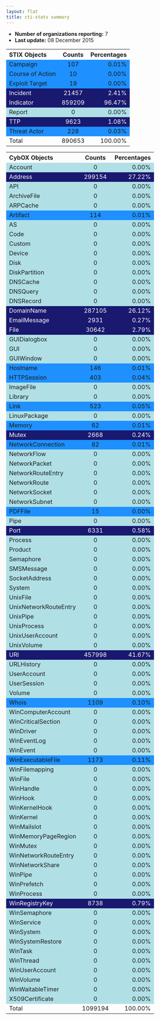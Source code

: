 ```yaml
---
layout: flat
title: cti-stats summary
---
```

* **Number of organizations reporting:** 7
* **Last update:** 08 December 2015


<table>
<tr>
<th style="text-align:left;">STIX Objects</th>
<th style="text-align:center;">Counts</th>
<th style="text-align:right;">Percentages</th>
</tr>
<tr>
<td style="background-color: dodgerblue; text-align:left;">Campaign</td>
<td style="background-color: dodgerblue; text-align:center;">107</td>
<td style="background-color: dodgerblue; text-align:right;">0.01%</td>
</tr>
<tr>
<td style="background-color: dodgerblue; text-align:left;">Course of Action</td>
<td style="background-color: dodgerblue; text-align:center;">10</td>
<td style="background-color: dodgerblue; text-align:right;">0.00%</td>
</tr>
<tr>
<td style="background-color: dodgerblue; text-align:left;">Exploit Target</td>
<td style="background-color: dodgerblue; text-align:center;">19</td>
<td style="background-color: dodgerblue; text-align:right;">0.00%</td>
</tr>
<tr>
<td style="background-color: midnightblue; text-align:left;"><font color="snow">Incident</font></td>
<td style="background-color: midnightblue; text-align:center;"><font color="snow">21457</font></td>
<td style="background-color: midnightblue; text-align:right;"><font color="snow">2.41%</font></td>
</tr>
<tr>
<td style="background-color: midnightblue; text-align:left;"><font color="snow">Indicator</font></td>
<td style="background-color: midnightblue; text-align:center;"><font color="snow">859209</font></td>
<td style="background-color: midnightblue; text-align:right;"><font color="snow">96.47%</font></td>
</tr>
<tr>
<td style="background-color: powderblue; text-align:left;">Report</td>
<td style="background-color: powderblue; text-align:center;">0</td>
<td style="background-color: powderblue; text-align:right;">0.00%</td>
</tr>
<tr>
<td style="background-color: midnightblue; text-align:left;"><font color="snow">TTP</font></td>
<td style="background-color: midnightblue; text-align:center;"><font color="snow">9623</font></td>
<td style="background-color: midnightblue; text-align:right;"><font color="snow">1.08%</font></td>
</tr>
<tr>
<td style="background-color: dodgerblue; text-align:left;">Threat Actor</td>
<td style="background-color: dodgerblue; text-align:center;">228</td>
<td style="background-color: dodgerblue; text-align:right;">0.03%</td>
</tr>
<tr>
<td style="text-align:left;">Total</td>
<td style="text-align:center;">890653</td>
<td style="text-align:right;">100.00%</td>
</tr>
</table>



<table>
<tr>
<th style="text-align:left;">CybOX Objects</th>
<th style="text-align:center;">Counts</th>
<th style="text-align:right;">Percentages</th>
</tr>
<tr>
<td style="background-color: powderblue; text-align:left;">Account</td>
<td style="background-color: powderblue; text-align:center;">0</td>
<td style="background-color: powderblue; text-align:right;">0.00%</td>
</tr>
<tr>
<td style="background-color: midnightblue; text-align:left;"><font color="snow">Address</font></td>
<td style="background-color: midnightblue; text-align:center;"><font color="snow">299154</font></td>
<td style="background-color: midnightblue; text-align:right;"><font color="snow">27.22%</font></td>
</tr>
<tr>
<td style="background-color: powderblue; text-align:left;">API</td>
<td style="background-color: powderblue; text-align:center;">0</td>
<td style="background-color: powderblue; text-align:right;">0.00%</td>
</tr>
<tr>
<td style="background-color: powderblue; text-align:left;">ArchiveFile</td>
<td style="background-color: powderblue; text-align:center;">0</td>
<td style="background-color: powderblue; text-align:right;">0.00%</td>
</tr>
<tr>
<td style="background-color: powderblue; text-align:left;">ARPCache</td>
<td style="background-color: powderblue; text-align:center;">0</td>
<td style="background-color: powderblue; text-align:right;">0.00%</td>
</tr>
<tr>
<td style="background-color: dodgerblue; text-align:left;">Artifact</td>
<td style="background-color: dodgerblue; text-align:center;">114</td>
<td style="background-color: dodgerblue; text-align:right;">0.01%</td>
</tr>
<tr>
<td style="background-color: powderblue; text-align:left;">AS</td>
<td style="background-color: powderblue; text-align:center;">0</td>
<td style="background-color: powderblue; text-align:right;">0.00%</td>
</tr>
<tr>
<td style="background-color: powderblue; text-align:left;">Code</td>
<td style="background-color: powderblue; text-align:center;">0</td>
<td style="background-color: powderblue; text-align:right;">0.00%</td>
</tr>
<tr>
<td style="background-color: powderblue; text-align:left;">Custom</td>
<td style="background-color: powderblue; text-align:center;">0</td>
<td style="background-color: powderblue; text-align:right;">0.00%</td>
</tr>
<tr>
<td style="background-color: powderblue; text-align:left;">Device</td>
<td style="background-color: powderblue; text-align:center;">0</td>
<td style="background-color: powderblue; text-align:right;">0.00%</td>
</tr>
<tr>
<td style="background-color: powderblue; text-align:left;">Disk</td>
<td style="background-color: powderblue; text-align:center;">0</td>
<td style="background-color: powderblue; text-align:right;">0.00%</td>
</tr>
<tr>
<td style="background-color: powderblue; text-align:left;">DiskPartition</td>
<td style="background-color: powderblue; text-align:center;">0</td>
<td style="background-color: powderblue; text-align:right;">0.00%</td>
</tr>
<tr>
<td style="background-color: powderblue; text-align:left;">DNSCache</td>
<td style="background-color: powderblue; text-align:center;">0</td>
<td style="background-color: powderblue; text-align:right;">0.00%</td>
</tr>
<tr>
<td style="background-color: powderblue; text-align:left;">DNSQuery</td>
<td style="background-color: powderblue; text-align:center;">0</td>
<td style="background-color: powderblue; text-align:right;">0.00%</td>
</tr>
<tr>
<td style="background-color: powderblue; text-align:left;">DNSRecord</td>
<td style="background-color: powderblue; text-align:center;">0</td>
<td style="background-color: powderblue; text-align:right;">0.00%</td>
</tr>
<tr>
<td style="background-color: midnightblue; text-align:left;"><font color="snow">DomainName</font></td>
<td style="background-color: midnightblue; text-align:center;"><font color="snow">287105</font></td>
<td style="background-color: midnightblue; text-align:right;"><font color="snow">26.12%</font></td>
</tr>
<tr>
<td style="background-color: midnightblue; text-align:left;"><font color="snow">EmailMessage</font></td>
<td style="background-color: midnightblue; text-align:center;"><font color="snow">2931</font></td>
<td style="background-color: midnightblue; text-align:right;"><font color="snow">0.27%</font></td>
</tr>
<tr>
<td style="background-color: midnightblue; text-align:left;"><font color="snow">File</font></td>
<td style="background-color: midnightblue; text-align:center;"><font color="snow">30642</font></td>
<td style="background-color: midnightblue; text-align:right;"><font color="snow">2.79%</font></td>
</tr>
<tr>
<td style="background-color: powderblue; text-align:left;">GUIDialogbox</td>
<td style="background-color: powderblue; text-align:center;">0</td>
<td style="background-color: powderblue; text-align:right;">0.00%</td>
</tr>
<tr>
<td style="background-color: powderblue; text-align:left;">GUI</td>
<td style="background-color: powderblue; text-align:center;">0</td>
<td style="background-color: powderblue; text-align:right;">0.00%</td>
</tr>
<tr>
<td style="background-color: powderblue; text-align:left;">GUIWindow</td>
<td style="background-color: powderblue; text-align:center;">0</td>
<td style="background-color: powderblue; text-align:right;">0.00%</td>
</tr>
<tr>
<td style="background-color: dodgerblue; text-align:left;">Hostname</td>
<td style="background-color: dodgerblue; text-align:center;">146</td>
<td style="background-color: dodgerblue; text-align:right;">0.01%</td>
</tr>
<tr>
<td style="background-color: dodgerblue; text-align:left;">HTTPSession</td>
<td style="background-color: dodgerblue; text-align:center;">403</td>
<td style="background-color: dodgerblue; text-align:right;">0.04%</td>
</tr>
<tr>
<td style="background-color: powderblue; text-align:left;">ImageFile</td>
<td style="background-color: powderblue; text-align:center;">0</td>
<td style="background-color: powderblue; text-align:right;">0.00%</td>
</tr>
<tr>
<td style="background-color: powderblue; text-align:left;">Library</td>
<td style="background-color: powderblue; text-align:center;">0</td>
<td style="background-color: powderblue; text-align:right;">0.00%</td>
</tr>
<tr>
<td style="background-color: dodgerblue; text-align:left;">Link</td>
<td style="background-color: dodgerblue; text-align:center;">523</td>
<td style="background-color: dodgerblue; text-align:right;">0.05%</td>
</tr>
<tr>
<td style="background-color: powderblue; text-align:left;">LinuxPackage</td>
<td style="background-color: powderblue; text-align:center;">0</td>
<td style="background-color: powderblue; text-align:right;">0.00%</td>
</tr>
<tr>
<td style="background-color: dodgerblue; text-align:left;">Memory</td>
<td style="background-color: dodgerblue; text-align:center;">62</td>
<td style="background-color: dodgerblue; text-align:right;">0.01%</td>
</tr>
<tr>
<td style="background-color: midnightblue; text-align:left;"><font color="snow">Mutex</font></td>
<td style="background-color: midnightblue; text-align:center;"><font color="snow">2668</font></td>
<td style="background-color: midnightblue; text-align:right;"><font color="snow">0.24%</font></td>
</tr>
<tr>
<td style="background-color: dodgerblue; text-align:left;">NetworkConnection</td>
<td style="background-color: dodgerblue; text-align:center;">82</td>
<td style="background-color: dodgerblue; text-align:right;">0.01%</td>
</tr>
<tr>
<td style="background-color: powderblue; text-align:left;">NetworkFlow</td>
<td style="background-color: powderblue; text-align:center;">0</td>
<td style="background-color: powderblue; text-align:right;">0.00%</td>
</tr>
<tr>
<td style="background-color: powderblue; text-align:left;">NetworkPacket</td>
<td style="background-color: powderblue; text-align:center;">0</td>
<td style="background-color: powderblue; text-align:right;">0.00%</td>
</tr>
<tr>
<td style="background-color: powderblue; text-align:left;">NetworkRouteEntry</td>
<td style="background-color: powderblue; text-align:center;">0</td>
<td style="background-color: powderblue; text-align:right;">0.00%</td>
</tr>
<tr>
<td style="background-color: powderblue; text-align:left;">NetworkRoute</td>
<td style="background-color: powderblue; text-align:center;">0</td>
<td style="background-color: powderblue; text-align:right;">0.00%</td>
</tr>
<tr>
<td style="background-color: powderblue; text-align:left;">NetworkSocket</td>
<td style="background-color: powderblue; text-align:center;">0</td>
<td style="background-color: powderblue; text-align:right;">0.00%</td>
</tr>
<tr>
<td style="background-color: powderblue; text-align:left;">NetworkSubnet</td>
<td style="background-color: powderblue; text-align:center;">0</td>
<td style="background-color: powderblue; text-align:right;">0.00%</td>
</tr>
<tr>
<td style="background-color: dodgerblue; text-align:left;">PDFFile</td>
<td style="background-color: dodgerblue; text-align:center;">15</td>
<td style="background-color: dodgerblue; text-align:right;">0.00%</td>
</tr>
<tr>
<td style="background-color: powderblue; text-align:left;">Pipe</td>
<td style="background-color: powderblue; text-align:center;">0</td>
<td style="background-color: powderblue; text-align:right;">0.00%</td>
</tr>
<tr>
<td style="background-color: midnightblue; text-align:left;"><font color="snow">Port</font></td>
<td style="background-color: midnightblue; text-align:center;"><font color="snow">6331</font></td>
<td style="background-color: midnightblue; text-align:right;"><font color="snow">0.58%</font></td>
</tr>
<tr>
<td style="background-color: powderblue; text-align:left;">Process</td>
<td style="background-color: powderblue; text-align:center;">0</td>
<td style="background-color: powderblue; text-align:right;">0.00%</td>
</tr>
<tr>
<td style="background-color: powderblue; text-align:left;">Product</td>
<td style="background-color: powderblue; text-align:center;">0</td>
<td style="background-color: powderblue; text-align:right;">0.00%</td>
</tr>
<tr>
<td style="background-color: powderblue; text-align:left;">Semaphore</td>
<td style="background-color: powderblue; text-align:center;">0</td>
<td style="background-color: powderblue; text-align:right;">0.00%</td>
</tr>
<tr>
<td style="background-color: powderblue; text-align:left;">SMSMessage</td>
<td style="background-color: powderblue; text-align:center;">0</td>
<td style="background-color: powderblue; text-align:right;">0.00%</td>
</tr>
<tr>
<td style="background-color: powderblue; text-align:left;">SocketAddress</td>
<td style="background-color: powderblue; text-align:center;">0</td>
<td style="background-color: powderblue; text-align:right;">0.00%</td>
</tr>
<tr>
<td style="background-color: powderblue; text-align:left;">System</td>
<td style="background-color: powderblue; text-align:center;">0</td>
<td style="background-color: powderblue; text-align:right;">0.00%</td>
</tr>
<tr>
<td style="background-color: powderblue; text-align:left;">UnixFile</td>
<td style="background-color: powderblue; text-align:center;">0</td>
<td style="background-color: powderblue; text-align:right;">0.00%</td>
</tr>
<tr>
<td style="background-color: powderblue; text-align:left;">UnixNetworkRouteEntry</td>
<td style="background-color: powderblue; text-align:center;">0</td>
<td style="background-color: powderblue; text-align:right;">0.00%</td>
</tr>
<tr>
<td style="background-color: powderblue; text-align:left;">UnixPipe</td>
<td style="background-color: powderblue; text-align:center;">0</td>
<td style="background-color: powderblue; text-align:right;">0.00%</td>
</tr>
<tr>
<td style="background-color: powderblue; text-align:left;">UnixProcess</td>
<td style="background-color: powderblue; text-align:center;">0</td>
<td style="background-color: powderblue; text-align:right;">0.00%</td>
</tr>
<tr>
<td style="background-color: powderblue; text-align:left;">UnixUserAccount</td>
<td style="background-color: powderblue; text-align:center;">0</td>
<td style="background-color: powderblue; text-align:right;">0.00%</td>
</tr>
<tr>
<td style="background-color: powderblue; text-align:left;">UnixVolume</td>
<td style="background-color: powderblue; text-align:center;">0</td>
<td style="background-color: powderblue; text-align:right;">0.00%</td>
</tr>
<tr>
<td style="background-color: midnightblue; text-align:left;"><font color="snow">URI</font></td>
<td style="background-color: midnightblue; text-align:center;"><font color="snow">457998</font></td>
<td style="background-color: midnightblue; text-align:right;"><font color="snow">41.67%</font></td>
</tr>
<tr>
<td style="background-color: powderblue; text-align:left;">URLHistory</td>
<td style="background-color: powderblue; text-align:center;">0</td>
<td style="background-color: powderblue; text-align:right;">0.00%</td>
</tr>
<tr>
<td style="background-color: powderblue; text-align:left;">UserAccount</td>
<td style="background-color: powderblue; text-align:center;">0</td>
<td style="background-color: powderblue; text-align:right;">0.00%</td>
</tr>
<tr>
<td style="background-color: powderblue; text-align:left;">UserSession</td>
<td style="background-color: powderblue; text-align:center;">0</td>
<td style="background-color: powderblue; text-align:right;">0.00%</td>
</tr>
<tr>
<td style="background-color: powderblue; text-align:left;">Volume</td>
<td style="background-color: powderblue; text-align:center;">0</td>
<td style="background-color: powderblue; text-align:right;">0.00%</td>
</tr>
<tr>
<td style="background-color: dodgerblue; text-align:left;">Whois</td>
<td style="background-color: dodgerblue; text-align:center;">1109</td>
<td style="background-color: dodgerblue; text-align:right;">0.10%</td>
</tr>
<tr>
<td style="background-color: powderblue; text-align:left;">WinComputerAccount</td>
<td style="background-color: powderblue; text-align:center;">0</td>
<td style="background-color: powderblue; text-align:right;">0.00%</td>
</tr>
<tr>
<td style="background-color: powderblue; text-align:left;">WinCriticalSection</td>
<td style="background-color: powderblue; text-align:center;">0</td>
<td style="background-color: powderblue; text-align:right;">0.00%</td>
</tr>
<tr>
<td style="background-color: powderblue; text-align:left;">WinDriver</td>
<td style="background-color: powderblue; text-align:center;">0</td>
<td style="background-color: powderblue; text-align:right;">0.00%</td>
</tr>
<tr>
<td style="background-color: powderblue; text-align:left;">WinEventLog</td>
<td style="background-color: powderblue; text-align:center;">0</td>
<td style="background-color: powderblue; text-align:right;">0.00%</td>
</tr>
<tr>
<td style="background-color: powderblue; text-align:left;">WinEvent</td>
<td style="background-color: powderblue; text-align:center;">0</td>
<td style="background-color: powderblue; text-align:right;">0.00%</td>
</tr>
<tr>
<td style="background-color: dodgerblue; text-align:left;">WinExecutableFile</td>
<td style="background-color: dodgerblue; text-align:center;">1173</td>
<td style="background-color: dodgerblue; text-align:right;">0.11%</td>
</tr>
<tr>
<td style="background-color: powderblue; text-align:left;">WinFilemapping</td>
<td style="background-color: powderblue; text-align:center;">0</td>
<td style="background-color: powderblue; text-align:right;">0.00%</td>
</tr>
<tr>
<td style="background-color: powderblue; text-align:left;">WinFile</td>
<td style="background-color: powderblue; text-align:center;">0</td>
<td style="background-color: powderblue; text-align:right;">0.00%</td>
</tr>
<tr>
<td style="background-color: powderblue; text-align:left;">WinHandle</td>
<td style="background-color: powderblue; text-align:center;">0</td>
<td style="background-color: powderblue; text-align:right;">0.00%</td>
</tr>
<tr>
<td style="background-color: powderblue; text-align:left;">WinHook</td>
<td style="background-color: powderblue; text-align:center;">0</td>
<td style="background-color: powderblue; text-align:right;">0.00%</td>
</tr>
<tr>
<td style="background-color: powderblue; text-align:left;">WinKernelHook</td>
<td style="background-color: powderblue; text-align:center;">0</td>
<td style="background-color: powderblue; text-align:right;">0.00%</td>
</tr>
<tr>
<td style="background-color: powderblue; text-align:left;">WinKernel</td>
<td style="background-color: powderblue; text-align:center;">0</td>
<td style="background-color: powderblue; text-align:right;">0.00%</td>
</tr>
<tr>
<td style="background-color: powderblue; text-align:left;">WinMailslot</td>
<td style="background-color: powderblue; text-align:center;">0</td>
<td style="background-color: powderblue; text-align:right;">0.00%</td>
</tr>
<tr>
<td style="background-color: powderblue; text-align:left;">WinMemoryPageRegion</td>
<td style="background-color: powderblue; text-align:center;">0</td>
<td style="background-color: powderblue; text-align:right;">0.00%</td>
</tr>
<tr>
<td style="background-color: powderblue; text-align:left;">WinMutex</td>
<td style="background-color: powderblue; text-align:center;">0</td>
<td style="background-color: powderblue; text-align:right;">0.00%</td>
</tr>
<tr>
<td style="background-color: powderblue; text-align:left;">WinNetworkRouteEntry</td>
<td style="background-color: powderblue; text-align:center;">0</td>
<td style="background-color: powderblue; text-align:right;">0.00%</td>
</tr>
<tr>
<td style="background-color: powderblue; text-align:left;">WinNetworkShare</td>
<td style="background-color: powderblue; text-align:center;">0</td>
<td style="background-color: powderblue; text-align:right;">0.00%</td>
</tr>
<tr>
<td style="background-color: powderblue; text-align:left;">WinPipe</td>
<td style="background-color: powderblue; text-align:center;">0</td>
<td style="background-color: powderblue; text-align:right;">0.00%</td>
</tr>
<tr>
<td style="background-color: powderblue; text-align:left;">WinPrefetch</td>
<td style="background-color: powderblue; text-align:center;">0</td>
<td style="background-color: powderblue; text-align:right;">0.00%</td>
</tr>
<tr>
<td style="background-color: powderblue; text-align:left;">WinProcess</td>
<td style="background-color: powderblue; text-align:center;">0</td>
<td style="background-color: powderblue; text-align:right;">0.00%</td>
</tr>
<tr>
<td style="background-color: midnightblue; text-align:left;"><font color="snow">WinRegistryKey</font></td>
<td style="background-color: midnightblue; text-align:center;"><font color="snow">8738</font></td>
<td style="background-color: midnightblue; text-align:right;"><font color="snow">0.79%</font></td>
</tr>
<tr>
<td style="background-color: powderblue; text-align:left;">WinSemaphore</td>
<td style="background-color: powderblue; text-align:center;">0</td>
<td style="background-color: powderblue; text-align:right;">0.00%</td>
</tr>
<tr>
<td style="background-color: powderblue; text-align:left;">WinService</td>
<td style="background-color: powderblue; text-align:center;">0</td>
<td style="background-color: powderblue; text-align:right;">0.00%</td>
</tr>
<tr>
<td style="background-color: powderblue; text-align:left;">WinSystem</td>
<td style="background-color: powderblue; text-align:center;">0</td>
<td style="background-color: powderblue; text-align:right;">0.00%</td>
</tr>
<tr>
<td style="background-color: powderblue; text-align:left;">WinSystemRestore</td>
<td style="background-color: powderblue; text-align:center;">0</td>
<td style="background-color: powderblue; text-align:right;">0.00%</td>
</tr>
<tr>
<td style="background-color: powderblue; text-align:left;">WinTask</td>
<td style="background-color: powderblue; text-align:center;">0</td>
<td style="background-color: powderblue; text-align:right;">0.00%</td>
</tr>
<tr>
<td style="background-color: powderblue; text-align:left;">WinThread</td>
<td style="background-color: powderblue; text-align:center;">0</td>
<td style="background-color: powderblue; text-align:right;">0.00%</td>
</tr>
<tr>
<td style="background-color: powderblue; text-align:left;">WinUserAccount</td>
<td style="background-color: powderblue; text-align:center;">0</td>
<td style="background-color: powderblue; text-align:right;">0.00%</td>
</tr>
<tr>
<td style="background-color: powderblue; text-align:left;">WinVolume</td>
<td style="background-color: powderblue; text-align:center;">0</td>
<td style="background-color: powderblue; text-align:right;">0.00%</td>
</tr>
<tr>
<td style="background-color: powderblue; text-align:left;">WinWaitableTimer</td>
<td style="background-color: powderblue; text-align:center;">0</td>
<td style="background-color: powderblue; text-align:right;">0.00%</td>
</tr>
<tr>
<td style="background-color: powderblue; text-align:left;">X509Certificate</td>
<td style="background-color: powderblue; text-align:center;">0</td>
<td style="background-color: powderblue; text-align:right;">0.00%</td>
</tr>
<tr>
<td style="text-align:left;">Total</td>
<td style="text-align:center;">1099194</td>
<td style="text-align:right;">100.00%</td>
</tr>
</table>
